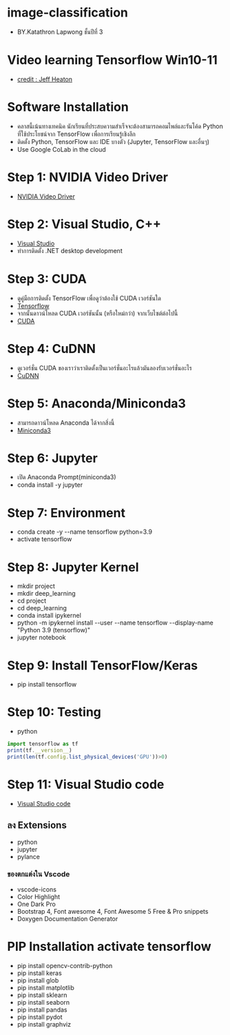 # image-classification
- BY.Katathron Lapwong ชั้นปีที่ 3 
# Video learning Tensorflow Win10-11
- [credit : Jeff Heaton](https://www.youtube.com/watch?v=OEFKlRSd8Ic)
# Software Installation 
- คลาสนี้เน้นทางเทคนิค นักเรียนที่ประสบความสำเร็จจะต้องสามารถคอมไพล์และรันโค้ด Python ที่ใช้ประโยชน์จาก TensorFlow เพื่อการเรียนรู้เชิงลึก
- ติดตั้ง Python, TensorFlow และ IDE บางตัว (Jupyter, TensorFlow และอื่นๆ)
- Use Google CoLab in the cloud
# Step 1: NVIDIA Video Driver
- [NVIDIA Video Driver](https://www.nvidia.com/Download/index.aspx?lang=th)
# Step 2: Visual Studio, C++
- [Visual Studio](https://visualstudio.microsoft.com/)
- ทำการติดตั้ง .NET desktop development
# Step 3: CUDA
- ดูคู่มือการติดตั้ง TensorFlow เพื่อดูว่าต้องใช้ CUDA เวอร์ชันใด
- [Tensorflow](https://www.tensorflow.org/install/gpu)
- จากนั้นดาวน์โหลด CUDA เวอร์ชันนั้น (หรือใหม่กว่า) จากเว็บไซต์ต่อไปนี้
- [CUDA](https://developer.nvidia.com/cuda-toolkit-archive)
# Step 4: CuDNN
- ดูเวอร์ชั่น CUDA ของเราว่าเราติดตั้งเป็นเวอร์ชั่นอะไรแล้วมันลองรับเวอร์ชั่นอะไร
- [CuDNN](https://developer.nvidia.com/rdp/cudnn-archive)
# Step 5: Anaconda/Miniconda3
- สามารถดาวน์โหลด Anaconda ได้จากสิ่งนี้
- [Miniconda3](https://docs.conda.io/en/latest/miniconda.html)
# Step 6: Jupyter
- เปิด Anaconda Prompt(miniconda3) 
- conda install -y jupyter
# Step 7: Environment
- conda create -y --name tensorflow python=3.9
- activate tensorflow
# Step 8: Jupyter Kernel
- mkdir project 
- mkdir deep_learning
- cd project 
- cd deep_learning
- conda install ipykernel
- python -m ipykernel install --user --name tensorflow --display-name "Python 3.9 (tensorflow)"
- jupyter notebook
# Step 9: Install TensorFlow/Keras
- pip install tensorflow
# Step 10: Testing
- python
 ```javascript
import tensorflow as tf 
print(tf.__version__)
print(len(tf.config.list_physical_devices('GPU'))>0)
 ```
# Step 11: Visual Studio code
- [Visual Studio code](https://visualstudio.microsoft.com/)
## ลง Extensions
 - python
 - jupyter
 - pylance
### ของตกแต่งใน Vscode
  - vscode-icons
  - Color Highlight
  - One Dark Pro
  - Bootstrap 4, Font awesome 4, Font Awesome 5 Free & Pro snippets
  - Doxygen Documentation Generator
# PIP Installation activate tensorflow
- pip install opencv-contrib-python 
- pip install keras 
- pip install glob 
- pip install matplotlib 
- pip install sklearn 
- pip install seaborn 
- pip install pandas 
- pip install pydot
- pip install graphviz
